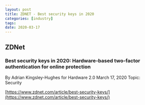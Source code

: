 ```yaml
---
layout: post
title: ZDNET - Best security keys in 2020
categories: [industry]
tags:
date: 2020-03-17
---
```


## ZDNet

### Best security keys in 2020: Hardware-based two-factor authentication for online protection
By Adrian Kingsley-Hughes for Hardware 2.0
March 17, 2020
Topic: Security

[https://www.zdnet.com/article/best-security-keys/](https://www.zdnet.com/article/best-security-keys/)